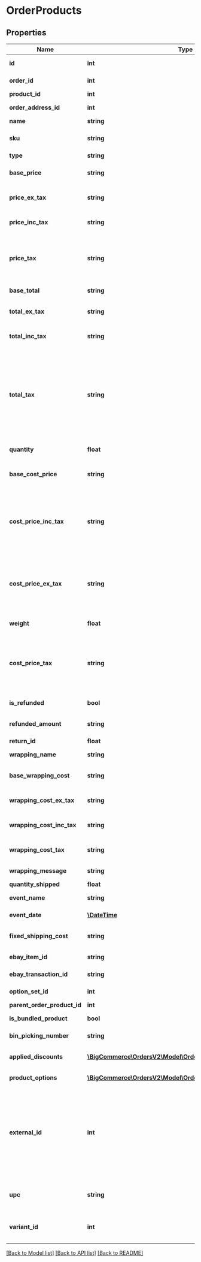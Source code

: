 # OrderProducts

## Properties
Name | Type | Description | Notes
------------ | ------------- | ------------- | -------------
**id** | **int** | Numeric ID of this product within this order. | [optional] 
**order_id** | **int** | Numeric ID of the associated order. | [optional] 
**product_id** | **int** | Numeric ID of the product. | [optional] 
**order_address_id** | **int** | Numeric ID of the associated order address. | [optional] 
**name** | **string** | The product name. | [optional] 
**sku** | **string** | User-defined product code/stock keeping unit (SKU). | [optional] 
**type** | **string** | Type of product | [optional] 
**base_price** | **string** | The product&#x27;s base price. (Float, Float-As-String, Integer) | [optional] 
**price_ex_tax** | **string** | The product’s price excluding tax. (Float, Float-As-String, Integer) | [optional] 
**price_inc_tax** | **string** | The product’s price including tax. (Float, Float-As-String, Integer) | [optional] 
**price_tax** | **string** | Amount of tax applied to a single product.  Price tax is calculated as: &#x60;price_tax &#x3D; price_inc_tax - price_ex_tax&#x60;  (Float, Float-As-String, Integer) | [optional] 
**base_total** | **string** | Total base price. (Float, Float-As-String, Integer) | [optional] 
**total_ex_tax** | **string** | Total base price excluding tax. (Float, Float-As-String, Integer) | [optional] 
**total_inc_tax** | **string** | Total base price including tax. (Float, Float-As-String, Integer) | [optional] 
**total_tax** | **string** | Total tax applied to products. For example, if quantity if 2, base price is 5 and tax rate is 10%. price_tax will be $.50 and total_tax will be $1.00.  If there is a manual discount applied total_tax is calcuted as the following: &#x60;(price_ex_tax - discount)*tax_rate&#x3D;total_tax&#x60;. (Float, Float-As-String, Integer) | [optional] 
**quantity** | **float** | Quantity of the product ordered. | [optional] 
**base_cost_price** | **string** | The product&#x27;s cost price.  This can be set using the Catalog API. (Float, Float-As-String, Integer) Read Only | [optional] 
**cost_price_inc_tax** | **string** | The product&#x27;s cost price including tax. (Float, Float-As-String, Integer) The cost of your products to you; this is never shown to customers, but can be used for accounting purposes. Read Only | [optional] 
**cost_price_ex_tax** | **string** | The products cost price excluding tax. (Float, Float-As-String, Integer) The cost of your products to you; this is never shown to customers, but can be used for accounting purposes. Read Only | [optional] 
**weight** | **float** | Weight of the product. (Float, Float-As-String, Integer) | [optional] 
**cost_price_tax** | **string** | Tax applied to the product’s cost price. (Float, Float-As-String, Integer) The cost of your products to you; this is never shown to customers, but can be used for accounting purposes. Read Only | [optional] 
**is_refunded** | **bool** | Whether the product has been refunded. | [optional] 
**refunded_amount** | **string** | The amount refunded from this transaction. (Float, Float-As-String, Integer) | [optional] 
**return_id** | **float** | Numeric ID for the refund. | [optional] 
**wrapping_name** | **string** | Name of gift-wrapping option | [optional] 
**base_wrapping_cost** | **string** | The value of the base wrapping cost. (Float, Float-As-String, Integer) | [optional] 
**wrapping_cost_ex_tax** | **string** | The value of the wrapping cost, excluding tax. (Float, Float-As-String, Integer) | [optional] 
**wrapping_cost_inc_tax** | **string** | The value of the wrapping cost, including tax. (Float, Float-As-String, Integer) | [optional] 
**wrapping_cost_tax** | **string** | Tax applied to gift-wrapping option. (Float, Float-As-String, Integer) | [optional] 
**wrapping_message** | **string** | Message to accompany gift-wrapping option. | [optional] 
**quantity_shipped** | **float** | Quantity of this item shipped. | [optional] 
**event_name** | **string** | Name of promotional event/delivery date. | [optional] 
**event_date** | [**\DateTime**](\DateTime.md) | Date of the promotional event/scheduled delivery. | [optional] 
**fixed_shipping_cost** | **string** | Fixed shipping cost for this product. (Float, Float-As-String, Integer) | [optional] 
**ebay_item_id** | **string** | Item ID for this product on eBay. | [optional] 
**ebay_transaction_id** | **string** | Transaction ID for this product on eBay. | [optional] 
**option_set_id** | **int** | Numeric ID of the option set applied to the product. | [optional] 
**parent_order_product_id** | **int** | ID of a parent product. | [optional] 
**is_bundled_product** | **bool** | Whether this product is bundled with other products. | [optional] 
**bin_picking_number** | **string** | Bin picking number for the physical product. | [optional] 
**applied_discounts** | [**\BigCommerce\OrdersV2\Model\OrderProductAppliedDiscounts1[]**](OrderProductAppliedDiscounts1.md) | Array of objects containing discounts applied to the product. | [optional] 
**product_options** | [**\BigCommerce\OrdersV2\Model\OrderProductOptions1[]**](OrderProductOptions1.md) | Array of product option objects. | [optional] 
**external_id** | **int** | ID of the order in another system. For example, the Amazon Order ID if this is an Amazon order.This field can be updated in a /POST, but using a /PUT to update the order will return a 400 error. The field &#x27;external_id&#x27; cannot be written to. Please remove it from your request before trying again. It can not be overwritten once set. | [optional] 
**upc** | **string** | Universal Product Code. Can be written to for custom products and catalog products. | [optional] 
**variant_id** | **int** | Products &#x60;variant_id&#x60;. PUT or POST. This field is not available for custom products. | [optional] 

[[Back to Model list]](../../README.md#documentation-for-models) [[Back to API list]](../../README.md#documentation-for-api-endpoints) [[Back to README]](../../README.md)

